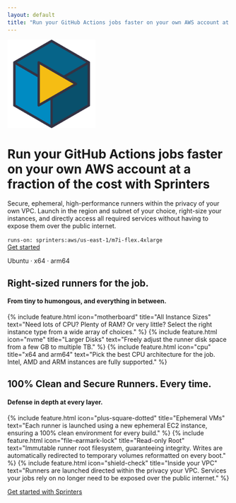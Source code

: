 ```yaml
---
layout: default
title: "Run your GitHub Actions jobs faster on your own AWS account at a fraction of the cost"
---
```


<div class="col-md-8 mx-auto text-center">
    <img src="/assets/logo/sprinters.svg" width="200" height="200" alt="Sprinters" class="d-none d-sm-block mx-auto mt-5 mb-3">
    <h1 class="mb-3 fw-semibold fs-0">Run your GitHub Actions jobs faster on your own AWS account at a fraction of the cost with Sprinters</h1>
    <p class="lead mb-4">
        Secure, ephemeral, high-performance runners within the privacy of your own VPC.
        Launch in the region and subnet of your choice, right-size your instances, 
        and directly access all required services without having to expose them over the public internet.
    </p>
    <div class="d-flex flex-column align-items-md-stretch justify-content-md-center gap-3 mb-4">
        <div class="d-inline-block v-align-middle fs-5">
            <code class="text-info"><span class="text-warning">runs-on:</span> sprinters:aws/us-east-1/m7i-flex.4xlarge</code>
        </div>
        <a href="https://console.sprinters.sh" class="btn btn-lg btn-primary d-flex align-items-center justify-content-center fw-semibold">Get started</a>
    </div>
    <p class="text-secondary mb-0">
        <i class="bi-ubuntu"></i> Ubuntu <span class="px-1">&middot;</span> <i class="bi-cpu"></i> x64 <span class="px-1">&middot;</span> <i class="bi-cpu"></i> arm64
    </p>
</div>

<div class="col-md-8 mx-auto text-center mt-5">
    <h2 class="pt-7 fw-semibold">Right-sized runners for the job.</h2>
    <h4 class="mb-3 text-secondary">From tiny to humongous, and everything in between.</h4>
    <div class="row">
        {% include feature.html icon="motherboard" title="All Instance Sizes" text="Need lots of CPU? Plenty of RAM? Or very little? Select the right instance type from a wide array of choices." %}
        {% include feature.html icon="nvme" title="Larger Disks" text="Freely adjust the runner disk space from a few GB to multiple TB." %}
        {% include feature.html icon="cpu" title="x64 and arm64" text="Pick the best CPU architecture for the job. Intel, AMD and ARM instances are fully supported." %}
    </div>
</div>

<div class="col-md-8 mx-auto text-center mt-5">
    <h2 class="pt-7 fw-semibold">100% Clean and Secure Runners. Every time.</h2>
    <h4 class="mb-3 text-secondary">Defense in depth at every layer.</h4>
    <div class="row">
        {% include feature.html icon="plus-square-dotted" title="Ephemeral VMs" text="Each runner is launched using a new ephemeral EC2 instance, ensuring a 100% clean environment for every build." %}
        {% include feature.html icon="file-earmark-lock" title="Read-only Root" text="Immutable runner root filesystem, guaranteeing integrity. Writes are automatically redirected to temporary volumes reformatted on every boot." %}
        {% include feature.html icon="shield-check" title="Inside your VPC" text="Runners are launched directed within the privacy your VPC. Services your jobs rely on no longer need to be exposed over the public internet." %}
    </div>
</div>

<p class="text-center pt-7">
    <a href="https://console.sprinters.sh" class="btn btn-lg btn-primary fw-semibold">Get started with Sprinters</a>
</p>
